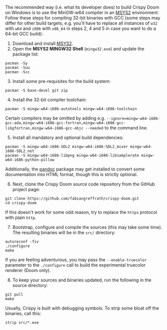 The recommended way (i.e. what its developer does) to build Crispy Doom on Windows is to use the MinGW-w64 compiler in an [MSYS2](https://www.msys2.org/) environment. Follow these steps for compiling 32-bit binaries with GCC (some steps may differ for other build targets, e.g. you'll have to replace all instances of `w32` with `w64` and `i686` with `x86_64` in steps 2, 4 and 5 in case you want to do a 64-bit GCC build):

1. Download and install [MSYS2](https://www.msys2.org/).
2. Open the **MSYS2 MINGW32 Shell** (`mingw32.exe`) and update the package list:
```
pacman -Sy
pacman -Suu
pacman -Scc
```
3. Install some pre-requisites for the build system:
```
pacman -S base-devel git zip
```
4. Install the 32-bit compiler toolchain:
```
pacman -S mingw-w64-i686-autotools mingw-w64-i686-toolchain
```

Certain compilers may be omitted by adding e.g. `--ignore=mingw-w64-i686-gcc-ada,mingw-w64-i686-gcc-fortran,mingw-w64-i686-gcc-libgfortran,mingw-w64-i686-gcc-objc --needed` to the command line.

5. Install all mandatory and optional build dependencies:
```
pacman -S mingw-w64-i686-SDL2 mingw-w64-i686-SDL2_mixer mingw-w64-i686-SDL2_net 
pacman -S mingw-w64-i686-libpng mingw-w64-i686-libsamplerate mingw-w64-i686-python-pillow
```

Additionally, the [pandoc](https://github.com/jgm/pandoc) package may get installed to convert some documentation into HTML format, though this is strictly optional.

6. Next, clone the Crispy Doom source code repository from the GitHub project page:
```
git clone https://github.com/fabiangreffrath/crispy-doom.git
cd crispy-doom
```

If this doesn't work for some odd reason, try to replace the `https` protocol with plain `http`.

7. Bootstrap, configure and compile the sources (this may take some time). The resulting binaries will be in the `src/` directory:
```
autoreconf -fiv
./configure
make
```

If you are feeling adventurous, you may pass the `--enable-truecolor` parameter to the `./configure` call to build the experimental truecolor renderer (Doom only).

8. To keep your sources and binaries updated, run the following in the source directory:
```
git pull
make
```

Usually, Crispy is built with debugging symbols. To strip some bloat off the binaries, call this:
```
strip src/*.exe
```
